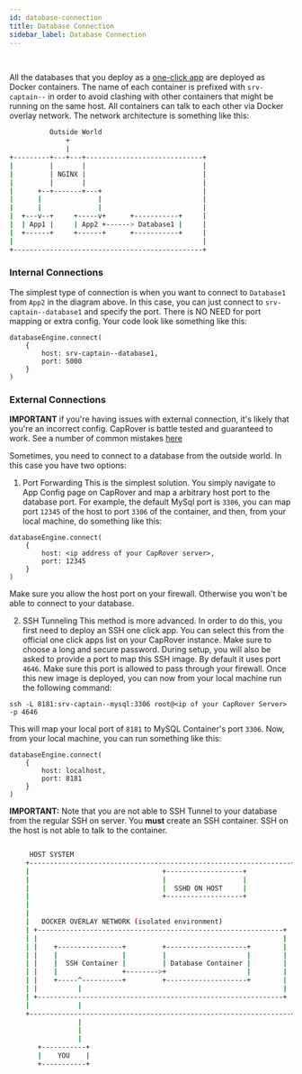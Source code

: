 ```yaml
---
id: database-connection
title: Database Connection
sidebar_label: Database Connection
---
```


<br/>

All the databases that you deploy as a [one-click app](one-click-apps) are deployed as Docker containers. The name of each container is prefixed with `srv-captain--` in order to avoid clashing with other containers that might be running on the same host. All containers can talk to each other via Docker overlay network. The network architecture is something like this:


```bash
          Outside World
              +
              |
+---------+---+---+-----------------------------+
|         |       |                             |
|         | NGINX |                             |
|         |       |                             |
|      +--+-------+---+                         |
|      |              |                         |
|      |              |                         |
|  +---v--+     +-----v+      +-----------+     |
|  | App1 |     | App2 +------> Database1 |     |
|  +------+     +------+      +-----------+     |
|                                               |
+-----------------------------------------------+
```


### Internal Connections

The simplest type of connection is when you want to connect to `Database1` from `App2` in the diagram above. In this case, you can just connect to `srv-captain--database1` and specify the port. There is NO NEED for port mapping or extra config. Your code look like something like this:

```
databaseEngine.connect(
    {
        host: srv-captain--database1,
        port: 5000
    }
)
```


### External Connections

**IMPORTANT** if you're having issues with external connection, it's likely that you're an incorrect config. CapRover is battle tested and guaranteed to work. See a number of common mistakes [here](https://github.com/caprover/caprover/issues/364)

Sometimes, you need to connect to a database from the outside world. In this case you have two options:

1) Port Forwarding
This is the simplest solution. You simply navigate to App Config page on CapRover and map a arbitrary host port to the database port. For example, the default MySql port is `3306`, you can map port `12345` of the host to port `3306` of the container, and then, from your local machine, do something like this:

```
databaseEngine.connect(
    {
        host: <ip address of your CapRover server>,
        port: 12345
    }
)
```

Make sure you allow the host port on your firewall. Otherwise you won't be able to connect to your database.


2) SSH Tunneling
This method is more advanced. In order to do this, you first need to deploy an SSH one click app. You can select this from the official one click apps list on your CapRover instance. Make sure to choose a long and secure password. During setup, you will also be asked to provide a port to map this SSH image. By default it uses port `4646`. Make sure this port is allowed to pass through your firewall. Once this new image is deployed, you can now from your local machine run the following command:
```
ssh -L 8181:srv-captain--mysql:3306 root@<ip of your CapRover Server> -p 4646
```

This will map your local port of `8181` to MySQL Container's port `3306`. Now, from your local machine, you can run something like this:
```
databaseEngine.connect(
    {
        host: localhost,
        port: 8181
    }
)
```
**IMPORTANT:** Note that you are not able to SSH Tunnel to your database from the regular SSH on server. You **must** create an SSH container. SSH on the host is not able to talk to the container.

```bash

     HOST SYSTEM
    +-----------------------------------------------------------------+
    |                                 +-------------------+           |
    |                                 |                   |           |
    |                                 |  SSHD ON HOST     |           |
    |                                 +-------------------+           |
    |                                                                 |
    |                                                                 |
    |   DOCKER OVERLAY NETWORK (isolated environment)                 |
    | +-------------------------------------------------------------+ |
    | |                                                             | |
    | |    +----------------+         +--------------------+        | |
    | |    |                |         |                    |        | |
    | |    |  SSH Container |         | Database Container |        | |
    | |    |                +-------->+                    |        | |
    | |    +-----^----------+         +--------------------+        | |
    | |          |                                                  | |
    | +-------------------------------------------------------------+ |
    |            |                                                    |
    +-----------------------------------------------------------------+
                 |
                 |
                 |
       +-----------+
       |    YOU    |
       +-----------+
```
